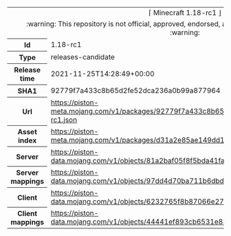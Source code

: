 <html><table>
<tr><td colspan="2" align="center"><img width="0" height="0"><br/>⌈ Minecraft 1.18-rc1 ⌋<br/><img width="0" height="0"></td></tr>
<tr><td colspan="2" align="center"><img width="0" height="0"><br/>
:warning: This repository is not official, approved, endorsed, associated or connected with Mojang :warning:
<br/><img width="0" height="0"></td></tr>
<tr><th>Id</th><td>1.18-rc1</td></tr>
<tr><th>Type</th><td>releases-candidate</td></tr>
<tr><th>Release time</th><td>2021-11-25T14:28:49+00:00</td></tr>
<tr><th>SHA1</th><td>92779f7a433c8b65d2fe52dca236a0b99a877964</td></tr>
<tr><th>Url</th><td><a href="https://piston-meta.mojang.com/v1/packages/92779f7a433c8b65d2fe52dca236a0b99a877964/1.18-rc1.json">https://piston-meta.mojang.com/v1/packages/92779f7a433c8b65d2fe52dca236a0b99a877964/1.18-rc1.json</a></td></tr>
<tr><th>Asset index</th><td><a href="https://piston-meta.mojang.com/v1/packages/d31a2e85ae149dd1b1a7070b22cb8887892fda6c/1.18.json">https://piston-meta.mojang.com/v1/packages/d31a2e85ae149dd1b1a7070b22cb8887892fda6c/1.18.json</a></td></tr>
<tr><th>Server</th><td><a href="https://piston-data.mojang.com/v1/objects/81a2baf05f8f5bda41fac1542e7cc9d937bff41b/server.jar">https://piston-data.mojang.com/v1/objects/81a2baf05f8f5bda41fac1542e7cc9d937bff41b/server.jar</a></td></tr>
<tr><th>Server mappings</th><td><a href="https://piston-data.mojang.com/v1/objects/97dd4d70ba711b6dbd6f61b9c7dde9e02e4d00fd/server.txt">https://piston-data.mojang.com/v1/objects/97dd4d70ba711b6dbd6f61b9c7dde9e02e4d00fd/server.txt</a></td></tr>
<tr><th>Client</th><td><a href="https://piston-data.mojang.com/v1/objects/6232765f8b87066e271ab984eccd8a8f3af03630/client.jar">https://piston-data.mojang.com/v1/objects/6232765f8b87066e271ab984eccd8a8f3af03630/client.jar</a></td></tr>
<tr><th>Client mappings</th><td><a href="https://piston-data.mojang.com/v1/objects/44441ef893cb6531e8322d257e8d03d5463fb810/client.txt">https://piston-data.mojang.com/v1/objects/44441ef893cb6531e8322d257e8d03d5463fb810/client.txt</a></td></tr>
</table></html>
